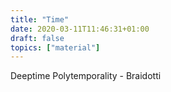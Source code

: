 ```yaml
---
title: "Time"
date: 2020-03-11T11:46:31+01:00
draft: false
topics: ["material"]
---
```


Deeptime
Polytemporality - Braidotti